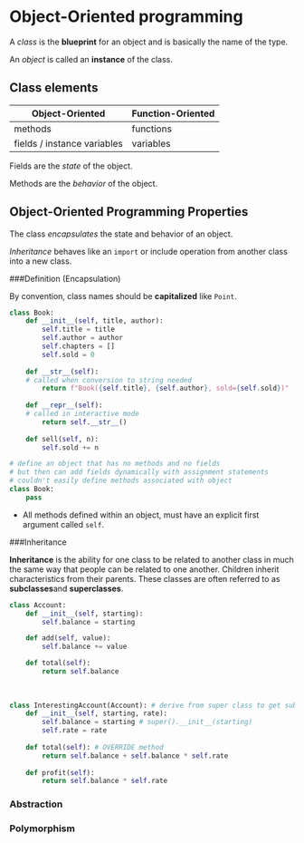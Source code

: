 # Object-Oriented programming

A *class* is the **blueprint** for an object and is basically the name of the type.

An *object* is called an **instance** of the class.

## Class elements

| Object-Oriented             | Function-Oriented |
| --------------------------- | ----------------- |
| methods                     | functions         |
| fields / instance variables | variables         |

Fields are the *state* of the object.

Methods are the *behavior* of the object.

## Object-Oriented Programming Properties

The class *encapsulates* the state and behavior of an object.

*Inheritance* behaves like an `import` or include operation from another class into a new class.

###Definition (Encapsulation)

By convention, class names should be **capitalized** like `Point`.

```python
class Book:
	def __init__(self, title, author):
        self.title = title
        self.author = author
        self.chapters = []
        self.sold = 0
        
    def __str__(self):
    # called when conversion to string needed
    	return f"Book({self.title}, {self.author}, sold={self.sold})"
    
    def __repr__(self):
    # called in interactive mode
    	return self.__str__()
    
    def sell(self, n):
        self.sold += n

# define an object that has no methods and no fields 
# but then can add fields dynamically with assignment statements
# couldn't easily define methods associated with object
class Book:
	pass
```

* All methods defined within an object, must have an explicit first argument called `self`.

###Inheritance

**Inheritance** is the ability for one class to be related to another class in much the same way that people can be related to one another. Children inherit characteristics from their parents. These classes are often referred to as **subclasses**and **superclasses**.

```python
class Account:
    def __init__(self, starting):
        self.balance = starting

    def add(self, value):
        self.balance += value

    def total(self):
        return self.balance
    
    
    
class InterestingAccount(Account): # derive from super class to get subclass
    def __init__(self, starting, rate):
        self.balance = starting # super().__init__(starting)
        self.rate = rate
        
    def total(self): # OVERRIDE method
        return self.balance + self.balance * self.rate
 
    def profit(self):
        return self.balance * self.rate
```

### Abstraction

### Polymorphism

